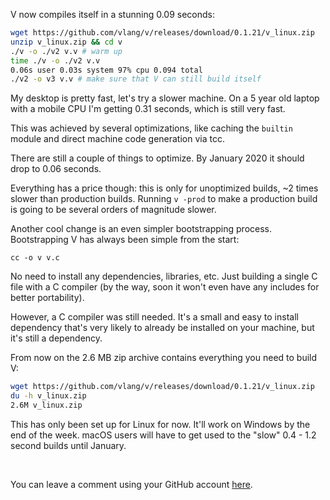 V now compiles itself in a stunning 0.09 seconds:


```bash
wget https://github.com/vlang/v/releases/download/0.1.21/v_linux.zip
unzip v_linux.zip && cd v
./v -o ./v2 v.v # warm up
time ./v -o ./v2 v.v
0.06s user 0.03s system 97% cpu 0.094 total
./v2 -o v3 v.v # make sure that V can still build itself
```

My desktop is pretty fast, let's try a slower machine. On a 5 year old laptop with a mobile CPU I'm getting 0.31 seconds, which is still very fast.

This was achieved by several optimizations, like caching the `builtin` module and direct machine code generation via tcc. 


There are still a couple of things to optimize. By January 2020 it should drop to 0.06 seconds.

Everything has a price though: this is only for unoptimized builds, ~2 times slower than production builds. Running `v -prod` to make a production build is going to be several orders of magnitude slower.


Another cool change is an even simpler bootstrapping process. Bootstrapping V has always been simple from the start:

```
cc -o v v.c
```

No need to install any dependencies, libraries, etc. Just building a single C file with a C compiler (by the way, soon it won't even have any includes for better portability).

However, a C compiler was still needed. It's a small and easy to install dependency that's very likely to already be installed on your machine, but it's still a dependency.

From now on the 2.6 MB zip archive contains everything you need to build V:

```bash
wget https://github.com/vlang/v/releases/download/0.1.21/v_linux.zip
du -h v_linux.zip
2.6M v_linux.zip
```

This has only been set up for Linux for now. It'll work on Windows by the end of the week. macOS users will have to get used to the "slow" 0.4 - 1.2 second builds until January.

&nbsp;

You can leave a comment using your GitHub account [here](https://gist.github.com/medvednikov/16bc1182cfbbc9ac946690988995e5d3).
